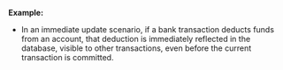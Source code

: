 **Example:**
- In an immediate update scenario, if a bank transaction deducts funds from an account, that deduction is immediately reflected in the database, visible to other transactions, even before the current transaction is committed.